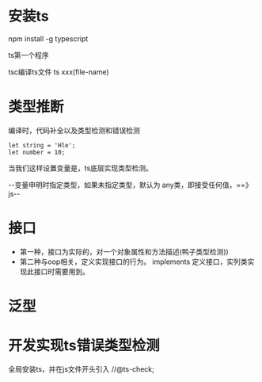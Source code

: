 # 安装ts
npm install -g typescript

ts第一个程序

tsc编译ts文件
ts xxx(file-name)

# 类型推断
编译时，代码补全以及类型检测和错误检测
```
let string = 'Hle';
let number = 10;
```
当我们这样设置变量是，ts底层实现类型检测。

--变量申明时指定类型，如果未指定类型，默认为 any类，即接受任何值，==》 js--

# 接口
 - 第一种，接口为实际的，对一个对象属性和方法描述(鸭子类型检测))
 - 第二种与oop相关，定义实现接口的行为。
implements 定义接口，实列类实现此接口时需要用到。

# 泛型

# 开发实现ts错误类型检测
全局安装ts，并在js文件开头引入 //@ts-check;
